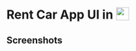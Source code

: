 # Rent Car App UI in  <img src='http://sovitpoudel.com.np/wp-content/uploads/2019/01/flutter.png' height='30' width='30' align='top'>


## Screenshots



